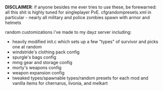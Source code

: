 **DISCLAIMER**: if anyone besides me ever tries to use these, be forewarned: all this shit is highly tuned for singleplayer PvE.
cfgrandompresets.xml in particular - nearly all military and police zombies spawn with armor and helmets

random customizations i've made to my dayz server including:

* heavily modified init.c which sets up a few "types" of survivor and picks one at random
* windstride's clothing pack config
* spurgle's bags config
* mmg gear and storage config
* morty's weapons config
* weapon expansion config
* tweaked types/spawnable types/random presets for each mod and vanilla items for chernarus, livonia, and melkart
